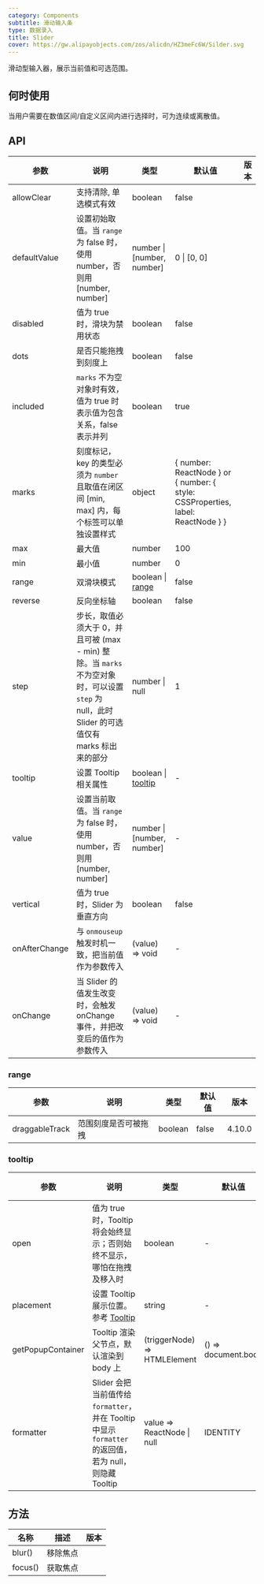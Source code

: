 ```yaml
---
category: Components
subtitle: 滑动输入条
type: 数据录入
title: Slider
cover: https://gw.alipayobjects.com/zos/alicdn/HZ3meFc6W/Silder.svg
---
```


滑动型输入器，展示当前值和可选范围。

## 何时使用

当用户需要在数值区间/自定义区间内进行选择时，可为连续或离散值。

## API

| 参数 | 说明 | 类型 | 默认值 | 版本 |
| --- | --- | --- | --- | --- |
| allowClear | 支持清除, 单选模式有效 | boolean | false |  |
| defaultValue | 设置初始取值。当 `range` 为 false 时，使用 number，否则用 \[number, number] | number \| \[number, number] | 0 \| \[0, 0] |  |
| disabled | 值为 true 时，滑块为禁用状态 | boolean | false |  |
| dots | 是否只能拖拽到刻度上 | boolean | false |  |
| included | `marks` 不为空对象时有效，值为 true 时表示值为包含关系，false 表示并列 | boolean | true |  |
| marks | 刻度标记，key 的类型必须为 `number` 且取值在闭区间 \[min, max] 内，每个标签可以单独设置样式 | object | { number: ReactNode } or { number: { style: CSSProperties, label: ReactNode } } |  |
| max | 最大值 | number | 100 |  |
| min | 最小值 | number | 0 |  |
| range | 双滑块模式 | boolean \| [range](#range) | false |  |
| reverse | 反向坐标轴 | boolean | false |  |
| step | 步长，取值必须大于 0，并且可被 (max - min) 整除。当 `marks` 不为空对象时，可以设置 `step` 为 null，此时 Slider 的可选值仅有 marks 标出来的部分 | number \| null | 1 |  |
| tooltip | 设置 Tooltip 相关属性 | boolean \| [tooltip](#tooltip) | - |  |
| value | 设置当前取值。当 `range` 为 false 时，使用 number，否则用 \[number, number] | number \| \[number, number] | - |  |
| vertical | 值为 true 时，Slider 为垂直方向 | boolean | false |  |
| onAfterChange | 与 `onmouseup` 触发时机一致，把当前值作为参数传入 | (value) => void | - |  |
| onChange | 当 Slider 的值发生改变时，会触发 onChange 事件，并把改变后的值作为参数传入 | (value) => void | - |  |

### range

| 参数           | 说明                 | 类型    | 默认值 | 版本   |
| -------------- | -------------------- | ------- | ------ | ------ |
| draggableTrack | 范围刻度是否可被拖拽 | boolean | false  | 4.10.0 |

### tooltip

| 参数 | 说明 | 类型 | 默认值 | 版本 |
| --- | --- | --- | --- | --- |
| open | 值为 true 时，Tooltip 将会始终显示；否则始终不显示，哪怕在拖拽及移入时 | boolean | - |  |
| placement | 设置 Tooltip 展示位置。参考 [Tooltip](/components/tooltip/) | string | - |  |
| getPopupContainer | Tooltip 渲染父节点，默认渲染到 body 上 | (triggerNode) => HTMLElement | () => document.body |  |
| formatter | Slider 会把当前值传给 `formatter`，并在 Tooltip 中显示 `formatter` 的返回值，若为 null，则隐藏 Tooltip | value => ReactNode \| null | IDENTITY |  |

## 方法

| 名称    | 描述     | 版本 |
| ------- | -------- | ---- |
| blur()  | 移除焦点 |      |
| focus() | 获取焦点 |      |
